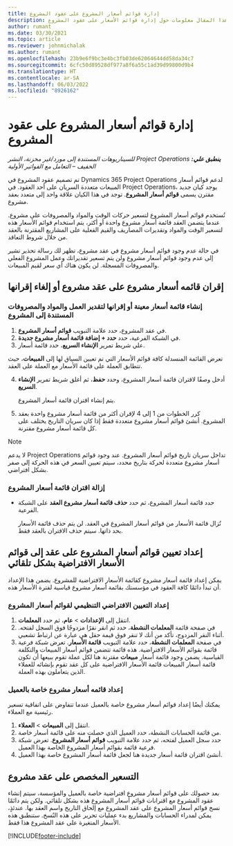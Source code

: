 ```yaml
---
title: إدارة قوائم أسعار المشروع على عقود المشروع
description: يوفر هذا المقال معلومات حول إدارة قوائم الأسعار على عقود المشروع.
author: rumant
ms.date: 03/30/2021
ms.topic: article
ms.reviewer: johnmichalak
ms.author: rumant
ms.openlocfilehash: 23b9e6f9bc3e4bc3fb03de62064644dd58da34c7
ms.sourcegitcommit: 6cfc50d89528df977a8f6a55c1ad39d99800d9b4
ms.translationtype: HT
ms.contentlocale: ar-SA
ms.lasthandoff: 06/03/2022
ms.locfileid: "8926162"
---
```

# <a name="manage-project-price-lists-on-project-contracts"></a>إدارة قوائم أسعار المشروع على عقود المشروع

_**ينطبق علي:** ‏‫Project Operations للسيناريوهات المستندة إلى مورد/غير مخزنة‬، ‏‫النشر الخفيف – التعامل مع الفواتير الأولية‬_

تم تصميم عقود المشروع في Dynamics 365 Project Operations لدعم قوائم أسعار المبيعات متعددة السريان على أحد العقود. في Project Operations، يوجد كيان جديد مقترن يسمى **قوائم أسعار المشروع**. توجد في هذا الكيان علاقة واحد إلى متعدد بعقد مشروع.

تُستخدم قوائم أسعار المشروع لتسعير حركات الوقت والمواد والمصروفات على مشروع. عندما يتضمن العقد قائمة أسعار مشروع واحدة أو أكثر، يتم استخدام قوائم الأسعار هذه لتسعير الوقت والمواد وتقديرات المصاريف والقيم الفعلية على المشاريع المقترنة بالعقد من خلال شروط التعاقد.

في حالة عدم وجود قوائم أسعار مشروع في عقد مشروع، تظهر لك رسالة تحذير تشير إلى عدم وجود قوائم أسعار مشروع ولن يتم تسعير تقديراتك وعمل المشروع الفعلي والمصروفات المسجلة. لن يكون هناك أي سعر لقيم المبيعات.

## <a name="associate-or-unassociate-a-project-price-list-on-a-project-contract"></a>إقران قائمه أسعار  مشروع على عقد مشروع أو إلغاء إقرانها

### <a name="create-or-associate-a-specific-price-list-for-estimating-project-based-work-material-and-expenses"></a>إنشاء قائمة أسعار معينة أو إقرانها لتقدير العمل والمواد والمصروفات المستندة إلى المشروع

1. في عقد المشروع، حدد علامة التبويب **قوائم أسعار المشروع**.
2. في الشبكة الفرعية، حدد **حدد + إضافة قائمة أسعار مشروع جديدة**.
3. علي شريط تمرير **الإنشاء السريع**، حدد قائمة أسعار. 

  تعرض القائمة المنسدلة كافة قوائم الأسعار التي تم تعيين السياق لها إلى **المبيعات**، حيث تتطابق العملة على قائمة الأسعار مع العملة على العقد.
  
4. أدخل وصفًا لاقتران قائمة أسعار المشروع، وحدد **حفظ**، ثم أغلق شريط تمرير **الإنشاء السريع**.

   يتم إنشاء اقتران قائمة أسعار المشروع.
   
5. كرر الخطوات من 1 إلى 4 لإقران أكثر من قائمة أسعار مشروع واحدة بعقد المشروع. أنشئ قوائم أسعار مشروع متعددة فقط إذا كان سريان التاريخ يختلف على كل قائمة أسعار مشروع مقترنة.

> [!NOTE]
> لا يدعم Project Operations تداخل سريان تاريخ قوائم أسعار المشروع. عند وجود قوائم أسعار مشروع متعددة لحركة بتاريخ محدد، سيتم تعيين السعر في هذه الحركة إلى صفر بشكل افتراضي.

### <a name="remove-a-project-price-list-association"></a>إزالة اقتران قائمة أسعار المشروع

- حدد قائمة أسعار المشروع، ثم حدد **حذف قائمة أسعار مشروع العقد** على الشبكة الفرعية. 

  تُزال قائمة الأسعار من قوائم أسعار المشروع في العقد. لن يتم حذف قائمة الأسعار بحد ذاتها. سيتم حذف الاقتران بالعقد فقط.

## <a name="set-up-automatic-defaulting-of-project-price-lists-on-a-contract"></a>إعداد تعيين قوائم أسعار المشروع على عقد إلى قوائم الأسعار الافتراضية بشكل تلقائي

يمكن إعداد قائمة أسعار مشروع كقائمة الأسعار الافتراضية للمشروع. يضمن هذا الإعداد أن تبدأ دائمًا كافة العقود في مؤسستك بقائمة أسعار مشروع قياسية لفترة الأسعار هذه.

### <a name="set-up-the-organizational-default-for-project-price-lists"></a>إعداد التعيين الافتراضي التنظيمي لقوائم أسعار المشروع

1. انتقل إلى **الإعدادات** > **عام**، ثم حدد **المعلمات**.
2. في صفحة قائمة **المعلمات النشطة**، حدد ثم انقر نقرًا مزدوجًا فوق السجل لفتحه. أثناء النقر المزدوج، تأكد من أنك لا تنقر فوق قيمة حقل هي عبارة عن ارتباط تشعبي. 
3. في صفحة **المعلمات النشطة**، حدد علامة التبويب **قائمة الأسعار**. تعرض شبكة فرعية قائمة بقوائم الأسعار الافتراضية. هذه قائمة تتضمن قوائم أسعار المبيعات والتكلفة القياسية. يضمن وجود قائمة أسعار **مبيعات** مقترنة هنا لكل عملة تقوم ببيعها أن تكون قائمة أسعار المبيعات قائمة الأسعار الافتراضية على كل عقد تقوم بإنشائه للعملاء الذين يتعاملون بهذه العملة.

### <a name="set-up-a-customer-specific-project-price-list"></a>إعداد قائمه أسعار مشروع خاصة بالعميل

يمكنك أيضًا إعداد قوائم أسعار مشروع خاصة بالعميل عندما تتفاوض على اتفاقية تسعير رئيسية مع العملاء.

1. انتقل إلى **المبيعات** > **العملاء**.
2. من قائمة الحسابات النشطة، حدد العميل الذي حصلت منه على قائمة أسعار خاصة.
3. حدد سجل العميل لفتحه، ثم حدد علامة التبويب **قوائم أسعار المشروع**. تعرض شبكة فرعية قائمة بقوائم أسعار المشروع الخاصة بهذا العميل. 
4. أنشئ اقتران قائمة أسعار جديدة هنا لجعل قائمة أسعار المشروع خاصة بهذا العميل.

## <a name="custom-pricing-on-a-project-contract"></a>التسعير المخصص على عقد مشروع

بعد حصولك على قوائم أسعار مشروع افتراضية خاصة بالعميل والمؤسسة، سيتم إنشاء عقود المشروع مع اقترانات قوائم أسعار المشروع هذه بشكل تلقائي. ولكن يتم دائمًا نسخ قوائم أسعار المشروع على عقد المشروع مع إلحاق التاريخ واسم العقد بها. عندئذٍ، يمكن لمدراء الحسابات والمشاريع بدء عمليات تحرير على هذه النُسخ. ستنطبق هذه الأسعار المتغيرة على عقد المشروع هذا فقط.


[!INCLUDE[footer-include](../includes/footer-banner.md)]
